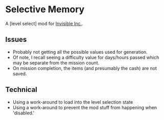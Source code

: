 # Selective Memory
A [level select] mod for [Invisible Inc.](http://store.steampowered.com/app/243970).

## Issues

* Probably not getting all the possible values used for generation.
 * Of note, I recall seeing a difficulty value for days/hours passed which may be separate from the mission count.
* On mission completion, the items (and presumably the cash) are not saved.

## Technical

* Using a work-around to load into the level selection state
* Using a work-around to prevent the mod stuff from happening when 'disabled.'
